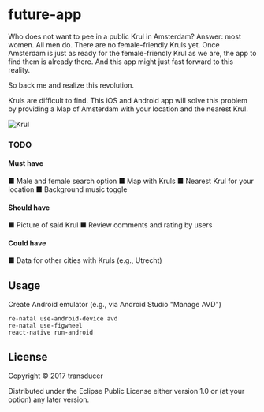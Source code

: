 # future-app

Who does not want to pee in a public Krul in Amsterdam? Answer: most women. All men do. There are no female-friendly Kruls yet. Once Amsterdam is just as ready for the female-friendly Krul as we are, the app to find them is already there. And this app might just fast forward to this reality.

So back me and realize this revolution.

Kruls are difficult to find. This iOS and Android app will solve this problem by providing a Map of Amsterdam with your location and the nearest Krul.

![Krul](https://ksr-ugc.imgix.net/assets/013/930/428/bb30704e0751d2430029d014c9790ecf_original.png?crop=faces&w=1024&h=576&fit=crop&v=1475248241&auto=format&q=92&s=f2bdbe7ab9c152857da3e6c58446b885)

### TODO
#### Must have
■ Male and female search option
■ Map with Kruls
■ Nearest Krul for your location
■ Background music toggle

#### Should have
■ Picture of said Krul
■ Review comments and rating by users

#### Could have
■ Data for other cities with Kruls (e.g., Utrecht)

## Usage

Create Android emulator (e.g., via Android Studio "Manage AVD")

    re-natal use-android-device avd
    re-natal use-figwheel
    react-native run-android

## License

Copyright © 2017 transducer

Distributed under the Eclipse Public License either version 1.0 or (at
your option) any later version.
